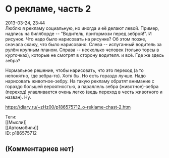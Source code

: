 О рекламе, часть 2
==================

  
2013-03-24, 23:44  
 Люблю я рекламу социальную, но иногда и её делают левой. Пример, надпись на биллборде -- "Водитель, притормози перед зеброй!". И рисунок. Что надо было нарисовать на рисунке? Об этом позже, сначала скажу, что было нарисовано. Слева -- испуганный водитель за рулём крупным планом. Справа -- несколько человек (только торсы в курточках), которые не смотрят в сторону водителя. и всё. Где же здесь зебра?   
   
 Нормальное решение, чтобы нарисовать, что это переход (а то непонятно, где зебра-то). Хотя бы. Но есть гораздо лучше. Надо нарисовать животное-зебру. На такую рекламу обратят внимание с гораздо большей вероятностью, а параллель зебра (животное)-зебра (переход) улавливается очень легко (ведь переход в честь животного и назван). Ну.   
  
<https://diary.ru/~zHz00/p186575712_o-reklame-chast-2.htm>  
  
Теги:  
[[Мысли]]  
[[Автомобили]]  
ID: p186575712  


(Комментариев нет)
------------------